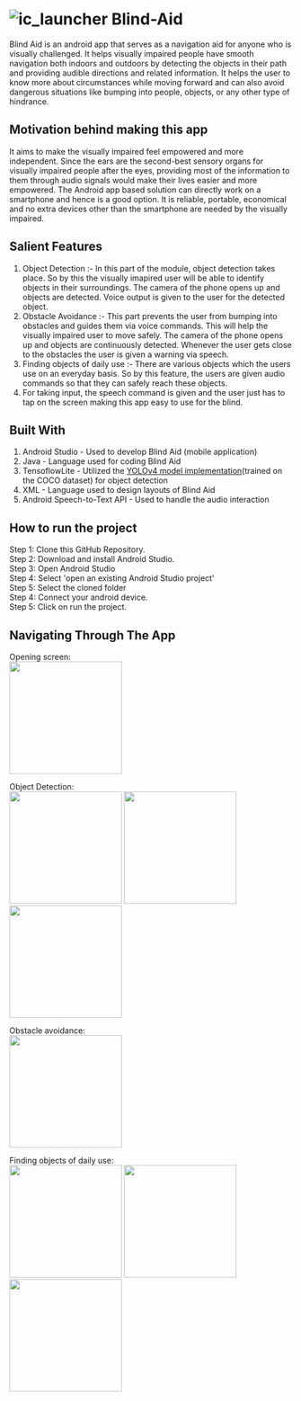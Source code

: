 # ![ic_launcher](https://user-images.githubusercontent.com/89207778/170878029-d75dfd21-459f-4270-9966-e6864086cf3e.jpg) Blind-Aid 

Blind Aid is an android app that serves as a navigation aid for anyone who is visually challenged. 
It helps visually impaired people have smooth navigation both indoors and outdoors by detecting the objects in their path 
and providing audible directions and related information. It helps the user to know more about circumstances while moving forward 
and can also avoid dangerous situations like bumping into people, objects, or any other type of hindrance.

## Motivation behind making this app
It aims to make the visually impaired feel empowered and more independent. 
Since the ears are the second-best sensory organs for visually impaired people after the eyes, providing most of the 
information to them through audio signals would make their lives easier and more empowered. 
The Android app based solution can directly work on a smartphone and hence is a good option. 
It is reliable, portable, economical and no extra devices other than the smartphone are needed by the visually impaired.

## Salient Features 
1. Object Detection :- In this part of the module, object detection takes place. So by
this the visually imapired user will be able to identify objects in their surroundings. 
The camera of the phone opens up and objects are detected. Voice output is given to the user for the detected object.
2. Obstacle Avoidance :- This part prevents the user from bumping into obstacles and guides them via voice commands. 
This will help the visually impaired user to move safely. The camera of the phone opens up and objects are continuously detected. 
Whenever the user gets close to the obstacles the user is given a warning via speech.
3. Finding objects of daily use :- There are various objects which the users use on an everyday basis. 
So by this feature, the users are given audio commands so that they can safely reach these objects.
4. For taking input, the speech command is given and the user just has to tap on the screen making this app easy to use for the blind.

## Built With 
1. Android Studio - Used to develop Blind Aid (mobile application)
2. Java - Language used for coding Blind Aid
3. TensoflowLite - Utilized the [YOLOv4 model implementation](https://github.com/haroonshakeel/tensorflow-yolov4-tflite)(trained on the COCO dataset) for object detection
4. XML - Language used to design layouts of Blind Aid
5. Android Speech-to-Text API - Used to handle the audio interaction

## How to run the project

Step 1: Clone this GitHub Repository. <br />
Step 2: Download and install Android Studio. <br />
Step 3: Open Android Studio <br />
Step 4: Select 'open an existing Android Studio project' <br />
Step 5: Select the cloned folder <br />
Step 4: Connect your android device. <br />
Step 5: Click on run the project. <br />

## Navigating Through The App
 
Opening screen: <br />
<img src="https://user-images.githubusercontent.com/89207778/170882513-f9392080-3380-40e3-8340-2e1fefd6f2d9.jpeg" width = "200">

Object Detection: <br />
<img src="https://user-images.githubusercontent.com/89207778/170882374-aed186d0-2cdf-49de-ab2e-a9a1fa60934e.jpeg" width = "200">
<img src="https://user-images.githubusercontent.com/89207778/170882378-a73499dc-5bf5-4a5e-8ab4-52614de37959.jpeg" width = "200">
<img src="https://user-images.githubusercontent.com/89207778/170882384-2560cd06-1415-45ed-abde-698a6a75ed27.jpeg" width = "200">

Obstacle avoidance: <br />
<img src="https://user-images.githubusercontent.com/89207778/170882579-a3dfd5e1-5bf7-44ef-8a6d-939c4d1b9671.jpeg" width = "200">

Finding objects of daily use: <br />
<img src="https://user-images.githubusercontent.com/89207778/170882627-7975fd6e-d57e-492d-831d-33ffac15f20a.jpeg" width = "200">
<img src="https://user-images.githubusercontent.com/89207778/170882806-59007844-9b6e-40ad-8d8e-d5e06a76e098.jpeg" width = "200">
<img src="https://user-images.githubusercontent.com/89207778/170882615-4ce459e9-3190-4391-8e70-7ae31d171ec0.jpeg" width = "200">



